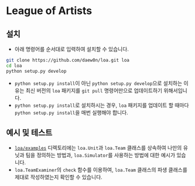# League of Artists


## 설치

- 아래 명령어를 순서대로 입력하여 설치할 수 있습니다.

```bash
git clone https://github.com/daew0n/loa.git loa
cd loa
python setup.py develop
```

- `python setup.py install`이 아닌 `python setup.py develop`으로 설치하는 이유는 최신 버전의 `loa` 패키지를 `git pull` 명령어만으로 업데이트하기 위해서입니다.
- `python setup.py install`로 설치하시는 경우, `loa` 패키지를 업데이트 할 때마다 `python setup.py install`을 매번 실행해야 합니다.


## 예시 및 테스트

- [`loa/examples`](loa/examples) 디렉토리에는 `loa.Unit`과 `loa.Team` 클래스를 상속하여 나만의 유닛과 팀을 정의하는 방법과, `loa.Simulator`를 사용하는 방법에 대한 예시가 있습니다.
- `loa.TeamExaminer`의 `check` 함수를 이용하여, `loa.Team` 클래스의 파생 클래스를 제대로 작성하였는지 확인할 수 있습니다.